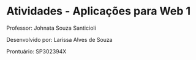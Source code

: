 # Atividades - Aplicações para Web 1

Professor: Johnata Souza Santicioli

Desenvolvido por: Larissa Alves de Souza

Prontuário: SP302394X
